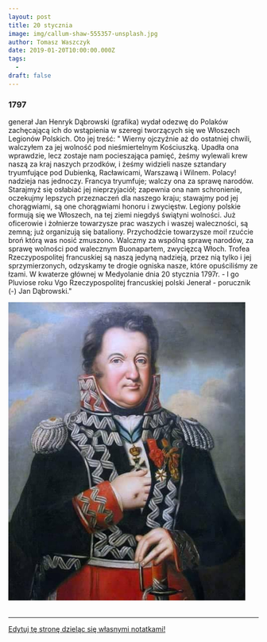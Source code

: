 ```yaml
---
layout: post
title: 20 stycznia
image: img/callum-shaw-555357-unsplash.jpg
author: Tomasz Waszczyk
date: 2019-01-20T10:00:00.000Z
tags:
  - 
draft: false  
---
```


### 1797

generał Jan Henryk Dąbrowski (grafika) wydał odezwę do Polaków zachęcającą ich do wstąpienia w szeregi tworzących się we Włoszech Legionów Polskich.
Oto jej treść:
" Wierny ojczyźnie aż do ostatniej chwili,
walczyłem za jej wolność pod
nieśmiertelnym Kościuszką. Upadła ona
wprawdzie, lecz zostaje nam pocieszająca
pamięć, żeśmy wylewali krew naszą za
kraj naszych przodków, i żeśmy widzieli
nasze sztandary tryumfujące pod
Dubienką, Racławicami, Warszawą i
Wilnem. Polacy! nadzieja nas jednoczy.
Francya tryumfuje; walczy ona za sprawę
narodów. Starajmyż się osłabiać jej
nieprzyjaciół; zapewnia ona nam
schronienie, oczekujmy lepszych
przeznaczeń dla naszego kraju; stawajmy
pod jej chorągwiami, są one chorągwiami
honoru i zwycięstw. Legiony polskie
formują się we Włoszech, na tej ziemi
niegdyś świątyni wolności. Już oficerowie
i żołnierze towarzysze prac waszych i
waszej waleczności, są zemną; już
organizują się bataliony. Przychodźcie
towarzysze moi! rzućcie broń którą was
nosić zmuszono. Walczmy za wspólną
sprawę narodów, za sprawę wolności pod
walecznym Buonapartem, zwycięzcą
Włoch. Trofea Rzeczypospolitej
francuskiej są naszą jedyną nadzieją,
przez nią tylko i jej sprzymierzonych,
odzyskamy te drogie ogniska nasze, które
opuściliśmy ze łzami. W kwaterze
głównej w Medyolanie dnia 20 stycznia
1797r. - l go Pluviose roku Vgo
Rzeczypospolitej francuskiej polski
Jenerał - porucznik (-) Jan Dąbrowski."

<img src="./img/january/dabrowski.jpg"/><br><br>

---

<a href="https://github.com/TomaszWaszczyk/historia.waszczyk.com/edit/master/src/content/january-20.md" target="_blank">Edytuj tę stronę dzieląc się własnymi notatkami!</a>
